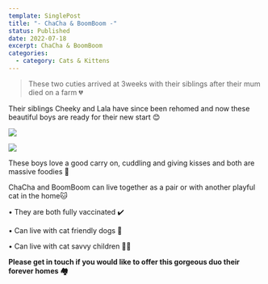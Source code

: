 ```yaml
---
template: SinglePost
title: "- ChaCha & BoomBoom -"
status: Published
date: 2022-07-18
excerpt: ChaCha & BoomBoom
categories:
  - category: Cats & Kittens
---
```

> These two cuties arrived at 3weeks with their siblings after their mum died on a farm 💔

Their siblings Cheeky and Lala have since been rehomed and now these beautiful boys are ready for their new start 😊

![](https://ucarecdn.com/eb1cf9b7-7fc7-471b-8c00-cfa9fe7098dd/)

![](https://ucarecdn.com/7a86b8a3-a85a-4713-8c4c-ae210b8cb356/)

These boys love a good carry on, cuddling and giving kisses and both are massive foodies 🤤 

ChaCha and BoomBoom can live together as a pair or with another playful cat in the home🐱

• They are both fully vaccinated ✔️

• Can live with cat friendly dogs 🐶

• Can live with cat savvy children 👦🏻 

**Please get in touch if you would like to offer this gorgeous duo their forever homes 🏘**